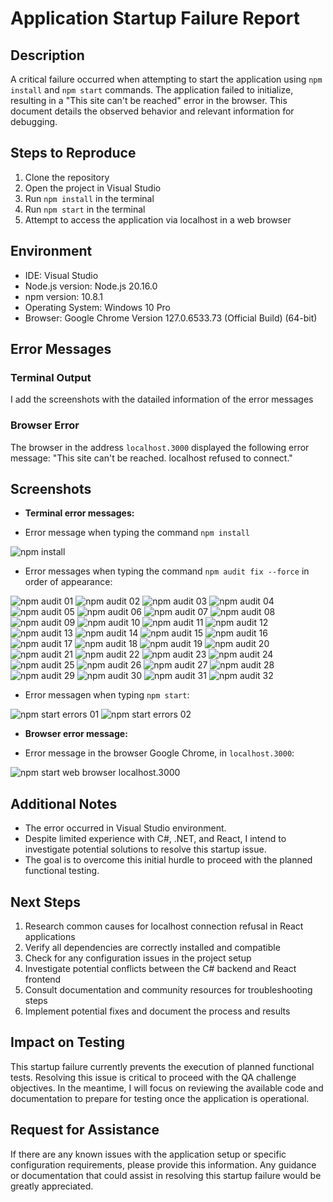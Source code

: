 # Application Startup Failure Report

## Description
A critical failure occurred when attempting to start the application using `npm install` and `npm start` commands. The application failed to initialize, resulting in a "This site can't be reached" error in the browser. This document details the observed behavior and relevant information for debugging.

## Steps to Reproduce
1. Clone the repository
2. Open the project in Visual Studio
3. Run `npm install` in the terminal
4. Run `npm start` in the terminal
5. Attempt to access the application via localhost in a web browser

## Environment
- IDE: Visual Studio
- Node.js version: Node.js 20.16.0
- npm version: 10.8.1
- Operating System: Windows 10 Pro
- Browser: Google Chrome Version 127.0.6533.73 (Official Build) (64-bit)

## Error Messages

### Terminal Output
I add the screenshots with the datailed information of the error messages

### Browser Error
The browser in the address `localhost.3000` displayed the following error message:
"This site can't be reached. localhost refused to connect."

## Screenshots
- **Terminal error messages:**
+ Error message when typing the command `npm install`
<image src="/images/npm-install.jpg" alt="npm install">

+ Error messages when typing the command `npm audit fix --force`  in order of appearance:
<image src="/images/npm-audit-01.jpg" alt="npm audit 01">
<image src="/images/npm-audit-02.jpg" alt="npm audit 02">
<image src="/images/npm-audit-03.jpg" alt="npm audit 03">
<image src="/images/npm-audit-04.jpg" alt="npm audit 04">
<image src="/images/npm-audit-05.jpg" alt="npm audit 05">
<image src="/images/npm-audit-06.jpg" alt="npm audit 06">
<image src="/images/npm-audit-07.jpg" alt="npm audit 07">
<image src="/images/npm-audit-08.jpg" alt="npm audit 08">
<image src="/images/npm-audit-09.jpg" alt="npm audit 09">
<image src="/images/npm-audit-10.jpg" alt="npm audit 10">
<image src="/images/npm-audit-11.jpg" alt="npm audit 11">
<image src="/images/npm-audit-12.jpg" alt="npm audit 12">
<image src="/images/npm-audit-13.jpg" alt="npm audit 13">
<image src="/images/npm-audit-14.jpg" alt="npm audit 14">
<image src="/images/npm-audit-15.jpg" alt="npm audit 15">
<image src="/images/npm-audit-16.jpg" alt="npm audit 16">
<image src="/images/npm-audit-17.jpg" alt="npm audit 17">
<image src="/images/npm-audit-18.jpg" alt="npm audit 18">
<image src="/images/npm-audit-19.jpg" alt="npm audit 19">
<image src="/images/npm-audit-20.jpg" alt="npm audit 20">
<image src="/images/npm-audit-21.jpg" alt="npm audit 21">
<image src="/images/npm-audit-22.jpg" alt="npm audit 22">
<image src="/images/npm-audit-23.jpg" alt="npm audit 23">
<image src="/images/npm-audit-24.jpg" alt="npm audit 24">
<image src="/images/npm-audit-25.jpg" alt="npm audit 25">
<image src="/images/npm-audit-26.jpg" alt="npm audit 26">
<image src="/images/npm-audit-27.jpg" alt="npm audit 27">
<image src="/images/npm-audit-28.jpg" alt="npm audit 28">
<image src="/images/npm-audit-29.jpg" alt="npm audit 29">
<image src="/images/npm-audit-30.jpg" alt="npm audit 30">
<image src="/images/npm-audit-31.jpg" alt="npm audit 31">
<image src="/images/npm-audit-32.jpg" alt="npm audit 32">

+ Error messagen when typing `npm start`:
<image src="/images/npm-start-errors-01.jpg" alt="npm start errors 01">
<image src="/images/npm-start-errors-02.jpg" alt="npm start errors 02">

- **Browser error message:** 
+ Error message in the browser Google Chrome, in `localhost.3000`:
<image src="/images/npm-start-web-browser-localhost-3000.jpg" alt="npm start web browser localhost.3000">


## Additional Notes
- The error occurred in Visual Studio environment.
- Despite limited experience with C#, .NET, and React, I intend to investigate potential solutions to resolve this startup issue.
- The goal is to overcome this initial hurdle to proceed with the planned functional testing.

## Next Steps
1. Research common causes for localhost connection refusal in React applications
2. Verify all dependencies are correctly installed and compatible
3. Check for any configuration issues in the project setup
4. Investigate potential conflicts between the C# backend and React frontend
5. Consult documentation and community resources for troubleshooting steps
6. Implement potential fixes and document the process and results

## Impact on Testing
This startup failure currently prevents the execution of planned functional tests. Resolving this issue is critical to proceed with the QA challenge objectives. In the meantime, I will focus on reviewing the available code and documentation to prepare for testing once the application is operational.

## Request for Assistance
If there are any known issues with the application setup or specific configuration requirements, please provide this information. Any guidance or documentation that could assist in resolving this startup failure would be greatly appreciated.